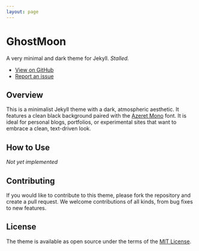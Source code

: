 ```yaml
---
layout: page
---
```


# GhostMoon
A very minimal and dark theme for Jekyll. *Stalled.*

- [View on GitHub](https://github.com/borfei/ghostmoon)
- [Report an issue](https://github.com/borfei/ghostmoon/issues/new)

## Overview
This is a minimalist Jekyll theme with a dark, atmospheric aesthetic.
It features a clean black background paired with the [Azeret Mono](https://fonts.google.com/specimen/Azeret+Mono) font. It is ideal for personal blogs, portfolios, or experimental sites that want to embrace a clean, text-driven look.

## How to Use
*Not yet implemented*

## Contributing
If you would like to contribute to this theme, please fork the repository and create a pull request. We welcome contributions of all kinds, from bug fixes to new features.

## License
The theme is available as open source under the terms of the [MIT License](https://opensource.org/licenses/MIT).
